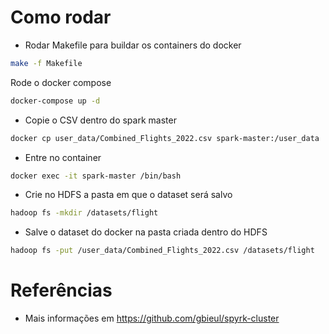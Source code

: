 # Como rodar 

- Rodar Makefile para buildar os containers do docker

```bash
make -f Makefile
```

Rode o docker compose

```bash
docker-compose up -d
```

- Copie o CSV dentro do spark master

```bash
docker cp user_data/Combined_Flights_2022.csv spark-master:/user_data
```

- Entre no container

```bash
docker exec -it spark-master /bin/bash
```

- Crie no HDFS a pasta em que o dataset será salvo

```bash
hadoop fs -mkdir /datasets/flight
```

- Salve o dataset do docker na pasta criada dentro do HDFS

```bash
hadoop fs -put /user_data/Combined_Flights_2022.csv /datasets/flight
```

# Referências
- Mais informações em https://github.com/gbieul/spyrk-cluster 
